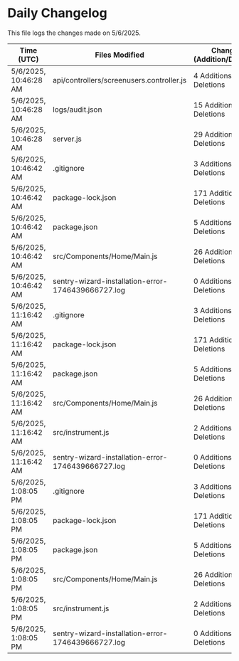 # Daily Changelog

This file logs the changes made on 5/6/2025.

| Time (UTC)             | Files Modified                    | Changes (Addition/Deletion) |
|------------------------|-----------------------------------|-----------------------------|
| 5/6/2025, 10:46:28 AM | api/controllers/screenusers.controller.js | 4 Additions & 4 Deletions |
| 5/6/2025, 10:46:28 AM | logs/audit.json | 15 Additions & 15 Deletions |
| 5/6/2025, 10:46:28 AM | server.js | 29 Additions & 28 Deletions |
| 5/6/2025, 10:46:42 AM | .gitignore | 3 Additions & 0 Deletions|
| 5/6/2025, 10:46:42 AM | package-lock.json | 171 Additions & 0 Deletions|
| 5/6/2025, 10:46:42 AM | package.json | 5 Additions & 3 Deletions|
| 5/6/2025, 10:46:42 AM | src/Components/Home/Main.js | 26 Additions & 20 Deletions|
| 5/6/2025, 10:46:42 AM | sentry-wizard-installation-error-1746439666727.log | 0 Additions & 0 Deletions|
| 5/6/2025, 11:16:42 AM | .gitignore | 3 Additions & 0 Deletions|
| 5/6/2025, 11:16:42 AM | package-lock.json | 171 Additions & 0 Deletions|
| 5/6/2025, 11:16:42 AM | package.json | 5 Additions & 3 Deletions|
| 5/6/2025, 11:16:42 AM | src/Components/Home/Main.js | 26 Additions & 20 Deletions|
| 5/6/2025, 11:16:42 AM | src/instrument.js | 2 Additions & 2 Deletions|
| 5/6/2025, 11:16:42 AM | sentry-wizard-installation-error-1746439666727.log | 0 Additions & 0 Deletions|
| 5/6/2025, 1:08:05 PM | .gitignore | 3 Additions & 0 Deletions|
| 5/6/2025, 1:08:05 PM | package-lock.json | 171 Additions & 0 Deletions|
| 5/6/2025, 1:08:05 PM | package.json | 5 Additions & 3 Deletions|
| 5/6/2025, 1:08:05 PM | src/Components/Home/Main.js | 26 Additions & 20 Deletions|
| 5/6/2025, 1:08:05 PM | src/instrument.js | 2 Additions & 2 Deletions|
| 5/6/2025, 1:08:05 PM | sentry-wizard-installation-error-1746439666727.log | 0 Additions & 0 Deletions|
